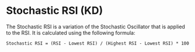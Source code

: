 # Stochastic RSI (KD)
The Stochastic RSI is a variation of the Stochastic Oscillator that is applied to the RSI. It is calculated using the following formula:

```
Stochastic RSI = (RSI - Lowest RSI) / (Highest RSI - Lowest RSI) * 100
```